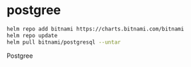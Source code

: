 # postgree

```bash
helm repo add bitnami https://charts.bitnami.com/bitnami
helm repo update
helm pull bitnami/postgresql --untar
```

Postgree
